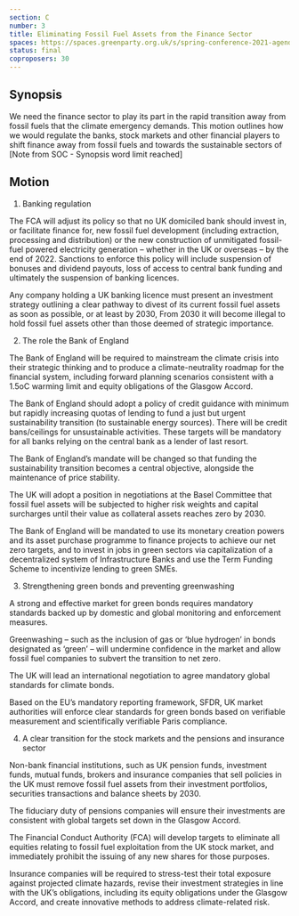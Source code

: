 ```yaml
---
section: C
number: 3
title: Eliminating Fossil Fuel Assets from the Finance Sector
spaces: https://spaces.greenparty.org.uk/s/spring-conference-2021-agenda-forum2/?contentId=77889
status: final
coproposers: 30
---
```

## Synopsis

We need the finance sector to play its part in the rapid transition away from fossil fuels that the climate emergency demands. This motion outlines how we would regulate the banks, stock markets and other financial players to shift finance away from fossil fuels and towards the sustainable sectors of [Note from SOC - Synopsis word limit reached]

## Motion

1. Banking regulation

The FCA will adjust its policy so that no UK domiciled bank should invest in, or facilitate finance for, new fossil fuel development (including extraction, processing and distribution) or the new construction of unmitigated fossil-fuel powered electricity generation – whether in the UK or overseas – by the end of 2022. Sanctions to enforce this policy will include suspension of bonuses and dividend payouts, loss of access to central bank funding and ultimately the suspension of banking licences.

Any company holding a UK banking licence must present an investment strategy outlining a clear pathway to divest of its current fossil fuel assets as soon as possible, or at least by 2030, From 2030 it will become illegal to hold fossil fuel assets other than those deemed of strategic importance.

2. The role the Bank of England

The Bank of England will be required to mainstream the climate crisis into their strategic thinking and to produce a climate-neutrality roadmap for the financial system, including forward planning scenarios consistent with a 1.5oC warming limit and equity obligations of the Glasgow Accord.

The Bank of England should adopt a policy of credit guidance with minimum but rapidly increasing quotas of lending to fund a just but urgent sustainability transition (to sustainable energy sources). There will be credit bans/ceilings for unsustainable activities. These targets will be mandatory for all banks relying on the central bank as a lender of last resort.

The Bank of England’s mandate will be changed so that funding the sustainability transition becomes a central objective, alongside the maintenance of price stability.

The UK will adopt a position in negotiations at the Basel Committee that fossil fuel assets will be subjected to higher risk weights and capital surcharges until their value as collateral assets reaches zero by 2030.

The Bank of England will be mandated to use its monetary creation powers and its asset purchase programme to finance projects to achieve our net zero targets, and to invest in jobs in green sectors via capitalization of a decentralized system of Infrastructure Banks and use the Term Funding Scheme to incentivize lending to green SMEs.

3. Strengthening green bonds and preventing greenwashing

A strong and effective market for green bonds requires mandatory standards backed up by domestic and global monitoring and enforcement measures.

Greenwashing – such as the inclusion of gas or ‘blue hydrogen’ in bonds designated as ‘green’ – will undermine confidence in the market and allow fossil fuel companies to subvert the transition to net zero.

The UK will lead an international negotiation to agree mandatory global standards for climate bonds.

Based on the EU’s mandatory reporting framework, SFDR, UK market authorities will enforce clear standards for green bonds based on verifiable measurement and scientifically verifiable Paris compliance.

4. A clear transition for the stock markets and the pensions and insurance sector

Non-bank financial institutions, such as UK pension funds, investment funds, mutual funds, brokers and insurance companies that sell policies in the UK must remove fossil fuel assets from their investment portfolios, securities transactions and balance sheets by 2030.

The fiduciary duty of pensions companies will ensure their investments are consistent with global targets set down in the Glasgow Accord.

The Financial Conduct Authority (FCA) will develop targets to eliminate all equities relating to fossil fuel exploitation from the UK stock market, and immediately prohibit the issuing of any new shares for those purposes.

Insurance companies will be required to stress-test their total exposure against projected climate hazards, revise their investment strategies in line with the UK’s obligations, including its equity obligations under the Glasgow Accord, and create innovative methods to address climate-related risk.
